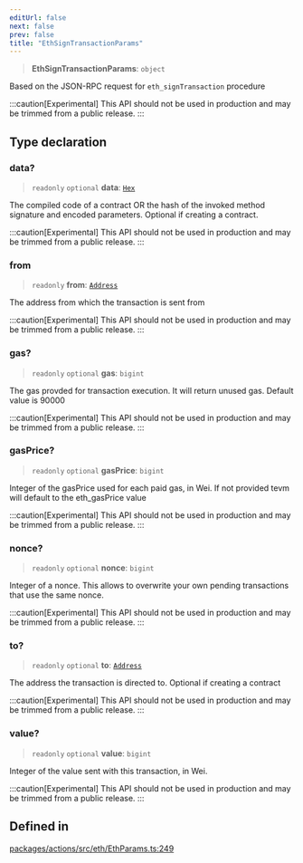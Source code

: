 ```yaml
---
editUrl: false
next: false
prev: false
title: "EthSignTransactionParams"
---
```


> **EthSignTransactionParams**: `object`

Based on the JSON-RPC request for `eth_signTransaction` procedure

:::caution[Experimental]
This API should not be used in production and may be trimmed from a public release.
:::

## Type declaration

### data?

> `readonly` `optional` **data**: [`Hex`](/reference/tevm/actions/type-aliases/hex/)

The compiled code of a contract OR the hash of the invoked method signature and encoded parameters.
Optional if creating a contract.

:::caution[Experimental]
This API should not be used in production and may be trimmed from a public release.
:::

### from

> `readonly` **from**: [`Address`](/reference/tevm/actions/type-aliases/address/)

The address from which the transaction is sent from

:::caution[Experimental]
This API should not be used in production and may be trimmed from a public release.
:::

### gas?

> `readonly` `optional` **gas**: `bigint`

The gas provded for transaction execution. It will return unused gas.
Default value is 90000

:::caution[Experimental]
This API should not be used in production and may be trimmed from a public release.
:::

### gasPrice?

> `readonly` `optional` **gasPrice**: `bigint`

Integer of the gasPrice used for each paid gas, in Wei.
If not provided tevm will default to the eth_gasPrice value

:::caution[Experimental]
This API should not be used in production and may be trimmed from a public release.
:::

### nonce?

> `readonly` `optional` **nonce**: `bigint`

Integer of a nonce. This allows to overwrite your own pending transactions that use the same nonce.

:::caution[Experimental]
This API should not be used in production and may be trimmed from a public release.
:::

### to?

> `readonly` `optional` **to**: [`Address`](/reference/tevm/actions/type-aliases/address/)

The address the transaction is directed to. Optional if
creating a contract

:::caution[Experimental]
This API should not be used in production and may be trimmed from a public release.
:::

### value?

> `readonly` `optional` **value**: `bigint`

Integer of the value sent with this transaction, in Wei.

:::caution[Experimental]
This API should not be used in production and may be trimmed from a public release.
:::

## Defined in

[packages/actions/src/eth/EthParams.ts:249](https://github.com/evmts/tevm-monorepo/blob/main/packages/actions/src/eth/EthParams.ts#L249)
